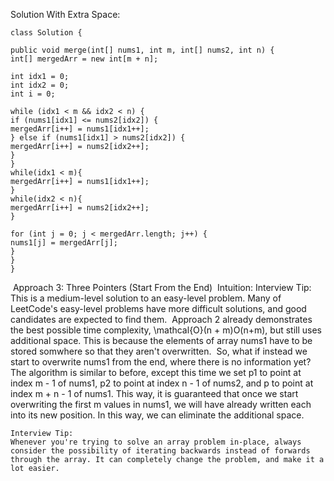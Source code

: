 Solution With Extra Space:
```
class Solution {
​
public void merge(int[] nums1, int m, int[] nums2, int n) {
int[] mergedArr = new int[m + n];
​
int idx1 = 0;
int idx2 = 0;
int i = 0;
​
while (idx1 < m && idx2 < n) {
if (nums1[idx1] <= nums2[idx2]) {
mergedArr[i++] = nums1[idx1++];
} else if (nums1[idx1] > nums2[idx2]) {
mergedArr[i++] = nums2[idx2++];
}
}
while(idx1 < m){
mergedArr[i++] = nums1[idx1++];
}
while(idx2 < n){
mergedArr[i++] = nums2[idx2++];
}
​
for (int j = 0; j < mergedArr.length; j++) {
nums1[j] = mergedArr[j];
}
}
}
```
​
Approach 3: Three Pointers (Start From the End)
​
Intuition:
​
Interview Tip:
This is a medium-level solution to an easy-level problem. Many of LeetCode's easy-level problems have more difficult solutions, and good candidates are expected to find them.
​
Approach 2 already demonstrates the best possible time complexity, \mathcal{O}(n + m)O(n+m), but still uses additional space. This is because the elements of array nums1 have to be stored somwhere so that they aren't overwritten.
​
So, what if instead we start to overwrite nums1 from the end, where there is no information yet?
​
The algorithm is similar to before, except this time we set p1 to point at index m - 1 of nums1, p2 to point at index n - 1 of nums2, and p to point at index m + n - 1 of nums1. This way, it is guaranteed that once we start overwriting the first m values in nums1, we will have already written each into its new position. In this way, we can eliminate the additional space.
​
​
```
Interview Tip:
Whenever you're trying to solve an array problem in-place, always consider the possibility of iterating backwards instead of forwards through the array. It can completely change the problem, and make it a lot easier.
```
​